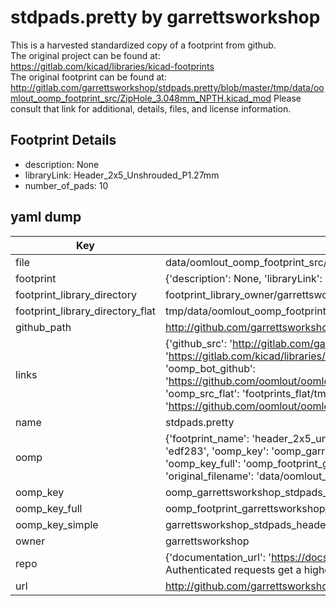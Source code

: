 # stdpads.pretty by garrettsworkshop  
This is a harvested standardized copy of a footprint from github.  
The original project can be found at:  
https://gitlab.com/kicad/libraries/kicad-footprints  
The original footprint can be found at:
http://gitlab.com/garrettsworkshop/stdpads.pretty/blob/master/tmp/data/oomlout_oomp_footprint_src/ZipHole_3.048mm_NPTH.kicad_mod
Please consult that link for additional, details, files, and license information.  
## Footprint Details
* description: None  
* libraryLink: Header_2x5_Unshrouded_P1.27mm  
* number_of_pads: 10  
## yaml dump  
| Key | Value |  
| --- | --- |  
| file | data/oomlout_oomp_footprint_src/stdpads.pretty/Header_2x5_Unshrouded_P1.27mm.kicad_mod |  
| footprint | {'description': None, 'libraryLink': 'Header_2x5_Unshrouded_P1.27mm', 'number_of_pads': 10} |  
| footprint_library_directory | footprint_library_owner/garrettsworkshop_stdpads.pretty |  
| footprint_library_directory_flat | tmp/data/oomlout_oomp_footprint_src/footprints_flat/garrettsworkshop_stdpads_header_2x5_unshrouded_p1_27mm/working |  
| github_path | http://github.com/garrettsworkshop/stdpads.pretty/blob/master/tmp/data/oomlout_oomp_footprint_src/Header_2x5_Unshrouded_P1.27mm.kicad_mod |  
| links | {'github_src': 'http://gitlab.com/garrettsworkshop/stdpads.pretty/blob/master/tmp/data/oomlout_oomp_footprint_src/ZipHole_3.048mm_NPTH.kicad_mod', 'github_src_repo': 'https://gitlab.com/kicad/libraries/kicad-footprints', 'oomp_bot': 'tmp/data/oomlout_oomp_footprint_src/footprints/garrettsworkshop_stdpads_header_2x5_unshrouded_p1_27mm/working', 'oomp_bot_github': 'https://github.com/oomlout/oomlout_oomp_footprint_bot/tree/main/tmp/data/oomlout_oomp_footprint_src/footprints/garrettsworkshop_stdpads_header_2x5_unshrouded_p1_27mm/working', 'oomp_src_flat': 'footprints_flat/tmp/data/oomlout_oomp_footprint_src/footprints_flat/garrettsworkshop_stdpads_header_2x5_unshrouded_p1_27mm/working', 'oomp_src_flat_github': 'https://github.com/oomlout/oomlout_oomp_footprint_src/tree/main/tmp/data/oomlout_oomp_footprint_src/footprints_flat/garrettsworkshop_stdpads_header_2x5_unshrouded_p1_27mm/working'} |  
| name | stdpads.pretty |  
| oomp | {'footprint_name': 'header_2x5_unshrouded_p1_27mm', 'library_name': 'stdpads', 'md5': 'edf28307ed9b34076e5660588c34c73b', 'md5_10': 'edf28307ed', 'md5_5': 'edf28', 'md5_6': 'edf283', 'oomp_key': 'oomp_garrettsworkshop_stdpads_header_2x5_unshrouded_p1_27mm', 'oomp_key_extra': 'oomp_footprint_garrettsworkshop_stdpads_header_2x5_unshrouded_p1_27mm', 'oomp_key_full': 'oomp_footprint_garrettsworkshop_stdpads_header_2x5_unshrouded_p1_27mm_edf283', 'oomp_key_simple': 'garrettsworkshop_stdpads_header_2x5_unshrouded_p1_27mm', 'original_filename': 'data/oomlout_oomp_footprint_src/stdpads.pretty/Header_2x5_Unshrouded_P1.27mm.kicad_mod', 'owner_name': 'garrettsworkshop'} |  
| oomp_key | oomp_garrettsworkshop_stdpads_header_2x5_unshrouded_p1_27mm |  
| oomp_key_full | oomp_footprint_garrettsworkshop_stdpads_header_2x5_unshrouded_p1_27mm |  
| oomp_key_simple | garrettsworkshop_stdpads_header_2x5_unshrouded_p1_27mm |  
| owner | garrettsworkshop |  
| repo | {'documentation_url': 'https://docs.github.com/rest/overview/resources-in-the-rest-api#rate-limiting', 'message': "API rate limit exceeded for 84.66.142.224. (But here's the good news: Authenticated requests get a higher rate limit. Check out the documentation for more details.)"} |  
| url | http://github.com/garrettsworkshop/stdpads.pretty |  

